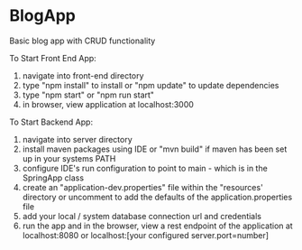 # BlogApp
Basic blog app with CRUD functionality

To Start Front End App:
1. navigate into front-end directory
2. type "npm install" to install or "npm update" to update dependencies
3. type "npm start" or "npm run start" 
4. in browser, view application at localhost:3000

To Start Backend App:
1. navigate into server directory
2. install maven packages using IDE or "mvn build" if maven has been set up in your systems PATH
3. configure IDE's run configuration to point to main - which is in the SpringApp class
4. create an "application-dev.properties" file within the "resources' directory or uncomment to add the defaults of the application.properties file
5. add your local / system database connection url and credentials
6. run the app and in the browser, view a rest endpoint of the application at localhost:8080 or localhost:[your configured server.port=number] 

